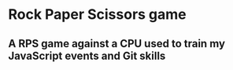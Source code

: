 # Rock Paper Scissors game

## A RPS game against a CPU used to train my JavaScript events and Git skills
